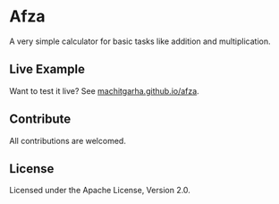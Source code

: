 # Afza

A very simple calculator for basic tasks like addition and multiplication.

## Live Example

Want to test it live? See [machitgarha.github.io/afza](machitgarha.github.io/afza).

## Contribute

All contributions are welcomed.

## License

Licensed under the Apache License, Version 2.0.
